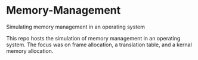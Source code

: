 # Memory-Management
Simulating memory management in an operating system

This repo hosts the simulation of memory management in an operating system.
The focus was on frame allocation, a translation table, and a kernal memory allocation. 
